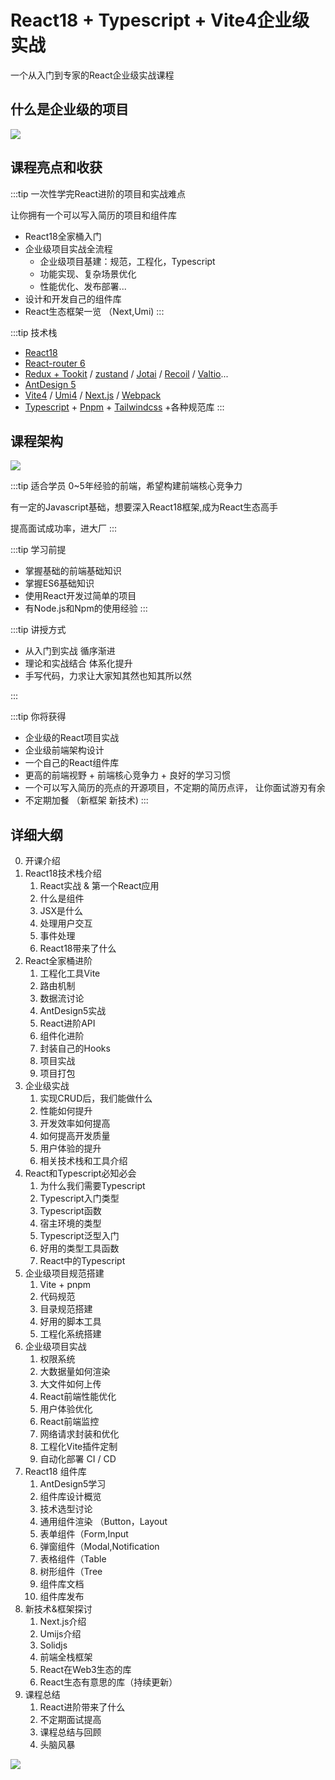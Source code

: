 # React18 + Typescript + Vite4企业级实战


一个从入门到专家的React企业级实战课程


## 什么是企业级的项目
![](https://cdn.jsdelivr.net/gh/shengxinjing/static/fullstack/intro.jpg)


## 课程亮点和收获

:::tip 一次性学完React进阶的项目和实战难点

让你拥有一个可以写入简历的项目和组件库
-  React18全家桶入门
-  企业级项目实战全流程
   -  企业级项目基建：规范，工程化，Typescript
   -  功能实现、复杂场景优化
   -  性能优化、发布部署... 
-  设计和开发自己的组件库
-  React生态框架一览 （Next,Umi)
:::

:::tip 技术栈

- [React18](https://beta.reactjs.org/)
- [React-router 6](https://reactrouter.com/en/main) 
- [Redux + Tookit](https://redux-toolkit.js.org/) / [zustand](https://zustand-demo.pmnd.rs/) / [Jotai](https://jotai.org/) / [Recoil](https://recoiljs.org/) / [Valtio](https://valtio.pmnd.rs/)...
- [AntDesign 5](https://ant.design/)
- [Vite4](https://vitejs.dev/) / [Umi4](https://v2.umijs.org/) / [Next.js](https://nextjs.org/) / [Webpack](https://webpack.js.org/)
- [Typescript](https://www.typescriptlang.org/) + [Pnpm](https://pnpm.io/) + [Tailwindcss](https://tailwindcss.com/) +各种规范库
:::



## 课程架构
![](/react/arch.jpg)

:::tip 适合学员
0~5年经验的前端，希望构建前端核心竞争力

有一定的Javascript基础，想要深入React18框架,成为React生态高手

提高面试成功率，进大厂
:::

:::tip 学习前提
- 掌握基础的前端基础知识
- 掌握ES6基础知识
- 使用React开发过简单的项目
- 有Node.js和Npm的使用经验
:::


:::tip 讲授方式


- 从入门到实战 循序渐进
- 理论和实战结合  体系化提升
- 手写代码，力求让大家知其然也知其所以然

:::

:::tip 你将获得
- 企业级的React项目实战
- 企业级前端架构设计
- 一个自己的React组件库
- 更高的前端视野 + 前端核心竞争力  + 良好的学习习惯
- 一个可以写入简历的亮点的开源项目，不定期的简历点评， 让你面试游刃有余
- 不定期加餐 （新框架 新技术)
:::
## 详细大纲


0. 开课介绍
1. React18技术栈介绍
	1. React实战 & 第一个React应用 
	2. 什么是组件 
	3. JSX是什么 
	4. 处理用户交互 
	5. 事件处理 
	6. React18带来了什么
2. React全家桶进阶
	1. 工程化工具Vite
	2. 路由机制 
	3. 数据流讨论 
	4. AntDesign5实战 
	5. React进阶API
	6. 组件化进阶
	7. 封装自己的Hooks
	8. 项目实战 
	9. 项目打包
3. 企业级实战
	1. 实现CRUD后，我们能做什么 
	2. 性能如何提升
	3. 开发效率如何提高 
	4. 如何提高开发质量 
	5. 用户体验的提升 
	6. 相关技术栈和工具介绍
4. React和Typescript必知必会 
	1. 为什么我们需要Typescript
	2. Typescript入门类型
	3. Typescript函数
	4. 宿主环境的类型
	5. Typescript泛型入门
	6. 好用的类型工具函数
	7. React中的Typescript
5. 企业级项目规范搭建
	1. Vite + pnpm 
	2. 代码规范
	3. 目录规范搭建 
	4. 好用的脚本工具
	7. 工程化系统搭建
6. 企业级项目实战
	1. 权限系统 
	2. 大数据量如何渲染 
	3. 大文件如何上传 
	4. React前端性能优化
	5. 用户体验优化
	6. React前端监控 
	7. 网络请求封装和优化 
	8. 工程化Vite插件定制
	9. 自动化部署 CI / CD
7. React18 组件库
	1. AntDesign5学习 
	2. 组件库设计概览 
	3. 技术选型讨论 
	4. 通用组件渲染 （Button，Layout 
	5. 表单组件（Form,Input 
	6. 弹窗组件（Modal,Notification 
	7. 表格组件（Table 
	8. 树形组件（Tree 
	9. 组件库文档 
	10. 组件库发布
8. 新技术&框架探讨
	1. Next.js介绍 
	2. Umijs介绍
	3. Solidjs 
	4. 前端全栈框架 
	5. React在Web3生态的库
	6. React生态有意思的库（持续更新）
9. 课程总结
	1. React进阶带来了什么 
	2. 不定期面试提高 
	3. 课程总结与回顾 
	4. 头脑风暴


![](https://visitor-badge.glitch.me/badge?page_id=shengxinjing.react)



